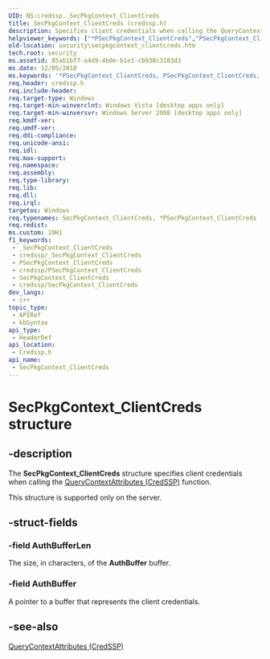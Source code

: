 ```yaml
---
UID: NS:credssp._SecPkgContext_ClientCreds
title: SecPkgContext_ClientCreds (credssp.h)
description: Specifies client credentials when calling the QueryContextAttributes (CredSSP) function.
helpviewer_keywords: ["*PSecPkgContext_ClientCreds","PSecPkgContext_ClientCreds","PSecPkgContext_ClientCreds structure pointer [Security]","SecPkgContext_ClientCreds","SecPkgContext_ClientCreds structure [Security]","credssp/PSecPkgContext_ClientCreds","credssp/SecPkgContext_ClientCreds","security.secpkgcontext_clientcreds"]
old-location: security\secpkgcontext_clientcreds.htm
tech.root: security
ms.assetid: 85ab1bf7-a4d9-4b0e-b1e3-cb938c3183d3
ms.date: 12/05/2018
ms.keywords: '*PSecPkgContext_ClientCreds, PSecPkgContext_ClientCreds, PSecPkgContext_ClientCreds structure pointer [Security], SecPkgContext_ClientCreds, SecPkgContext_ClientCreds structure [Security], credssp/PSecPkgContext_ClientCreds, credssp/SecPkgContext_ClientCreds, security.secpkgcontext_clientcreds'
req.header: credssp.h
req.include-header: 
req.target-type: Windows
req.target-min-winverclnt: Windows Vista [desktop apps only]
req.target-min-winversvr: Windows Server 2008 [desktop apps only]
req.kmdf-ver: 
req.umdf-ver: 
req.ddi-compliance: 
req.unicode-ansi: 
req.idl: 
req.max-support: 
req.namespace: 
req.assembly: 
req.type-library: 
req.lib: 
req.dll: 
req.irql: 
targetos: Windows
req.typenames: SecPkgContext_ClientCreds, *PSecPkgContext_ClientCreds
req.redist: 
ms.custom: 19H1
f1_keywords:
 - _SecPkgContext_ClientCreds
 - credssp/_SecPkgContext_ClientCreds
 - PSecPkgContext_ClientCreds
 - credssp/PSecPkgContext_ClientCreds
 - SecPkgContext_ClientCreds
 - credssp/SecPkgContext_ClientCreds
dev_langs:
 - c++
topic_type:
 - APIRef
 - kbSyntax
api_type:
 - HeaderDef
api_location:
 - Credssp.h
api_name:
 - SecPkgContext_ClientCreds
---
```


# SecPkgContext_ClientCreds structure


## -description

The <b>SecPkgContext_ClientCreds</b> structure specifies client credentials when calling the <a href="https://docs.microsoft.com/windows/desktop/api/sspi/nf-sspi-querycontextattributesa">QueryContextAttributes (CredSSP)</a> function.

This structure is supported only on the server.

## -struct-fields

### -field AuthBufferLen

The size, in characters, of the <b>AuthBuffer</b> buffer.

### -field AuthBuffer

A pointer to a buffer that represents the client credentials.

## -see-also

<a href="https://docs.microsoft.com/windows/desktop/api/sspi/nf-sspi-querycontextattributesa">QueryContextAttributes (CredSSP)</a>

